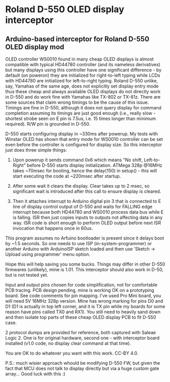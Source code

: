 # Roland D-550 OLED display interceptor
## Arduino-based interceptor for Roland D-550 OLED display mod

OLED controller WS0010 found in many cheap OLED displays is almost compatible with typical HD44780 controller (and its nameless derivatives) but many displays using this controller have one significant difference - by default (on poweron) they are initialized for right-to-left typing while LCDs with HD44780 are initialized for left-to-right typing. Roland D-550 unlike, say, Yamahas of the same age, does not explicitly set display entry mode thus these cheap and always available OLED displays do not directly work in D-550 and do work fine with Yamahas like TX-802 or TX-81z. There are some sources that claim wrong timings to be the cause of this issue. Timings are fine in D-550, although it does not query display for command completion assuming its timings are just good enough (i.e., really slow - shortest strobe seen on E pin is 7.5us, i.e. 15 times longer than minimum required). R/W pin is grounded in D-550.

D-550 starts configuring display in ~330ms after powerup. My tests with Winstar OLED has shown that entry mode for WS0010 controller can be set even before the controller is configured for display size. So this interceptor just does three simple things:

1. Upon powerup it sends command 0x6 which means "No shift, Left-to-Right" before D-550 starts display initialization. ATMega 328p @16MHz takes ~70msec for booting, hence the delay(150) in setup() - this will start executing the code at ~220msec after startup.

2. After some wait it clears the display. Clear takes up to 2 msec, so significant wait is introduced after this call to ensure display is cleared.

3. Then it attaches interrupt to Arduino digital pin 3 that is connected to E line of display control output of D-550 and waits for FALLING edge interrupt because both HD44780 and WS0010 process data bus while E is falling. ISR then just copies inputs to outputs not affecting data in any way. ISR code is short enough to perform OLED output before next ISR invocation that happens once in 60us.

This program assumes no Arfuino bootloader is present since it delays boot by ~1.5 seconds. So one needs to use ISP (in-system-programmer) or another Arduino with ArduinoISP sketch loaded and then use 'Sketch -> Upload using programmer' menu option.

Hope this will help saving you some bucks. Things may differ in other D-550 firmwares (unlikely), mine is 1.01. This interceptor should also work in D-50, but is not tested yet.

Input and output pins chosen for code simplification, not for comfortable PCB tracing. PCB design pending, mine is working OK on a prototyping board. See code comments for pin mapping. I've used Pro Mini board, you will need 5V 16MHz 328p version. Mine has wrong marking for pins D0 and D1 (D1 is actually in top left corner, and it is TX pin while my boards for some reason have pins called TX0 and RX1). You still need to heavily sand down and then isolate top parts of these cheap OLED display PCB to fit D-550 case.

2 protocol dumps are provided for reference, both captured with Saleae Logic 2. One is for original hardware, second one - with interceptor board installed (v1.0 code, no display clear command at that time).

You are OK to do whatever you want with this work. CC-BY 4.0.

P.S.: much wisier approach whould be modifying D-550 FW, but given the fact that MCU does not talk to display directly but via a huge custom gate array... Good luck with this :)
